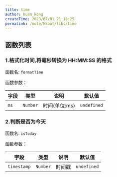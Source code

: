 ```yaml
---
title: time
author: huan_kong
createTime: 2023/07/01 21:18:25
permalink: /note/kkbot/libs/time
---
```


## 函数列表

### 1.格式化时间,将毫秒转换为 HH:MM:SS 的格式

函数名: `formatTime`

函数参数：

| 字段 | 类型     | 说明          | 默认值      |
| ---- | -------- | ------------- | ----------- |
| `ms` | `Number` | 时间(单位:ms) | `undefined` |

### 2.判断是否为今天

函数名: `isToday`

函数参数：

| 字段        | 类型     | 说明   | 默认值      |
| ----------- | -------- | ------ | ----------- |
| `timestamp` | `Number` | 时间戳 | `undefined` |
